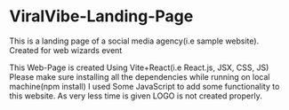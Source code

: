 # ViralVibe-Landing-Page
This is a landing page of a social media agency(i.e sample website). Created for web wizards event

This Web-Page is created Using Vite+React(i.e React.js, JSX, CSS, JS)
Please make sure installing all the dependencies while running on local machine(npm install)
I used Some JavaScript to add some functionality to this website.
As very less time is given LOGO is not created properly.

